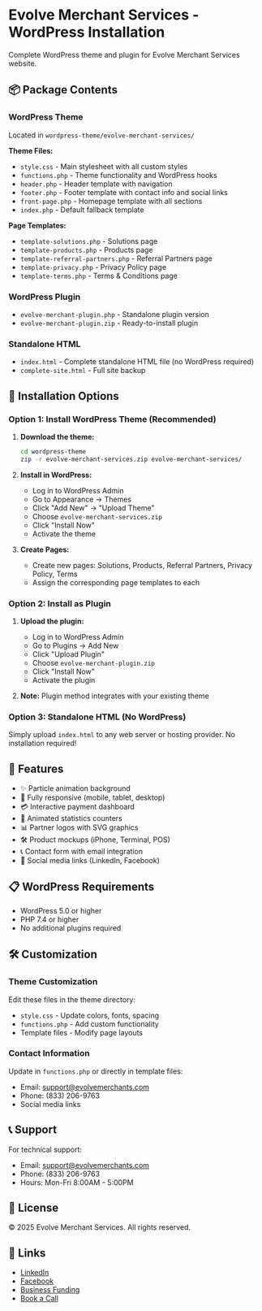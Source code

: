 # Evolve Merchant Services - WordPress Installation

Complete WordPress theme and plugin for Evolve Merchant Services website.

## 📦 Package Contents

### WordPress Theme
Located in `wordpress-theme/evolve-merchant-services/`

**Theme Files:**
- `style.css` - Main stylesheet with all custom styles
- `functions.php` - Theme functionality and WordPress hooks
- `header.php` - Header template with navigation
- `footer.php` - Footer template with contact info and social links
- `front-page.php` - Homepage template with all sections
- `index.php` - Default fallback template

**Page Templates:**
- `template-solutions.php` - Solutions page
- `template-products.php` - Products page
- `template-referral-partners.php` - Referral Partners page
- `template-privacy.php` - Privacy Policy page
- `template-terms.php` - Terms & Conditions page

### WordPress Plugin
- `evolve-merchant-plugin.php` - Standalone plugin version
- `evolve-merchant-plugin.zip` - Ready-to-install plugin

### Standalone HTML
- `index.html` - Complete standalone HTML file (no WordPress required)
- `complete-site.html` - Full site backup

## 🚀 Installation Options

### Option 1: Install WordPress Theme (Recommended)

1. **Download the theme:**
   ```bash
   cd wordpress-theme
   zip -r evolve-merchant-services.zip evolve-merchant-services/
   ```

2. **Install in WordPress:**
   - Log in to WordPress Admin
   - Go to Appearance → Themes
   - Click "Add New" → "Upload Theme"
   - Choose `evolve-merchant-services.zip`
   - Click "Install Now"
   - Activate the theme

3. **Create Pages:**
   - Create new pages: Solutions, Products, Referral Partners, Privacy Policy, Terms
   - Assign the corresponding page templates to each

### Option 2: Install as Plugin

1. **Upload the plugin:**
   - Log in to WordPress Admin
   - Go to Plugins → Add New
   - Click "Upload Plugin"
   - Choose `evolve-merchant-plugin.zip`
   - Click "Install Now"
   - Activate the plugin

2. **Note:** Plugin method integrates with your existing theme

### Option 3: Standalone HTML (No WordPress)

Simply upload `index.html` to any web server or hosting provider. No installation required!

## 🎨 Features

- ✨ Particle animation background
- 📱 Fully responsive (mobile, tablet, desktop)
- 💳 Interactive payment dashboard
- 🎯 Animated statistics counters
- 📊 Partner logos with SVG graphics
- 🛠️ Product mockups (iPhone, Terminal, POS)
- 📞 Contact form with email integration
- 🔗 Social media links (LinkedIn, Facebook)

## 📋 WordPress Requirements

- WordPress 5.0 or higher
- PHP 7.4 or higher
- No additional plugins required

## 🛠️ Customization

### Theme Customization
Edit these files in the theme directory:
- `style.css` - Update colors, fonts, spacing
- `functions.php` - Add custom functionality
- Template files - Modify page layouts

### Contact Information
Update in `functions.php` or directly in template files:
- Email: support@evolvemerchants.com
- Phone: (833) 206-9763
- Social media links

## 📞 Support

For technical support:
- Email: support@evolvemerchants.com
- Phone: (833) 206-9763
- Hours: Mon-Fri 8:00AM - 5:00PM

## 📄 License

© 2025 Evolve Merchant Services. All rights reserved.

## 🔗 Links

- [LinkedIn](https://www.linkedin.com/company/evolve-merchant-services/)
- [Facebook](https://www.facebook.com/profile.php?id=61578773851860)
- [Business Funding](https://app.advancefundsnetwork.com/application/KHlip10F2ONcpL7e45YxEhS7eoB3?partner=fR5kLIriQzc7gXgOmvEKZpw2UCl2)
- [Book a Call](https://calendly.com/-evolvemerchants)
